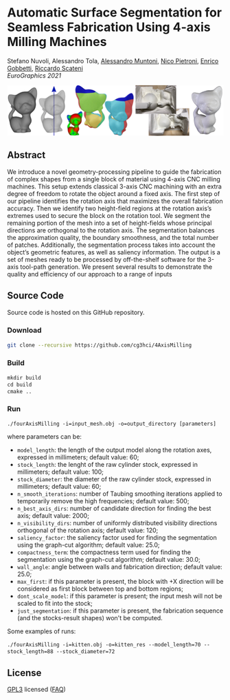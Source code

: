 # Automatic Surface Segmentation for Seamless Fabrication Using 4-axis Milling Machines

Stefano Nuvoli, Alessandro Tola, [Alessandro Muntoni](http://vcg.isti.cnr.it/~muntoni/), [Nico Pietroni](https://profiles.uts.edu.au/Nico.Pietroni), [Enrico Gobbetti](https://www.crs4.it/it/peopledetails/8/enrico-gobbetti/), [Riccardo Scateni](http://people.unica.it/riccardoscateni/)<br/>
*EuroGraphics 2021*<br/>

![alt text](misc/teaser.png)

## Abstract
We introduce a novel geometry-processing pipeline to guide the fabrication of complex shapes from a single block of material using 4-axis CNC milling machines. This setup extends classical 3-axis CNC machining with an extra degree of freedom to rotate the object around a fixed axis. The first step of our pipeline identifies the rotation axis that maximizes the overall fabrication accuracy. Then we identify two height-field regions at the rotation axis’s extremes used to secure the block on the rotation tool. We segment the remaining portion of the mesh into a set of height-fields whose principal directions are orthogonal to the rotation axis. The segmentation balances the approximation quality, the boundary smoothness, and the total number of patches. Additionally, the segmentation process takes into account the object’s geometric features, as well as saliency information. The output is a set of meshes ready to be processed by off-the-shelf software for the 3-axis tool-path generation. We present several results to demonstrate the quality and efficiency of our approach to a range of inputs

## Source Code
Source code is hosted on this GitHub repository.

### Download
```bash
git clone --recursive https://github.com/cg3hci/4AxisMilling
```
### Build

```
mkdir build
cd build
cmake ..
```

### Run

```
./fourAxisMilling -i=input_mesh.obj -o=output_directory [parameters]
```

where parameters can be:

- `model_length`: the length of the output model along the rotation axes, expressed in millimeters; default value: 60;
- `stock_length`: the lenght of the raw cylinder stock, expressed in millimeters; default value: 100;
- `stock_diameter`: the diameter of the raw cylinder stock, expressed in millimeters; default value: 60;
- `n_smooth_iterations`: number of Taubing smoothing iterations applied to temporarily remove the high frequencies; default value: 500;
- `n_best_axis_dirs`: number of candidate direction for finding the best axis; default value: 2000;
- `n_visibility_dirs`: number of uniformly distributed visibility directions orthogonal of the rotation axis; default value: 120;
- `saliency_factor`: the saliency factor used for finding the segmentation using the graph-cut algorithm; default value: 25.0;
- `compactness_term`: the compactness term used for finding the segmentation using the graph-cut algorithm; default value: 30.0;
- `wall_angle`: angle between walls and fabrication direction; default value: 25.0;
- `max_first`: if this parameter is present, the block with +X direction will be considered as first block between top and bottom regions;
- `dont_scale_model`: if this parameter is present; the input mesh will not be scaled to fit into the stock;
- `just_segmentation`: if this parameter is present, the fabrication sequence (and the stocks-result shapes) won't be computed.

Some examples of runs:

```
./fourAxisMilling -i=kitten.obj -o=kitten_res --model_length=70 --stock_length=88 --stock_diameter=72
```

## License
[GPL3](LICENSE) licensed
([FAQ](https://www.gnu.org/licenses/gpl-faq.html))



